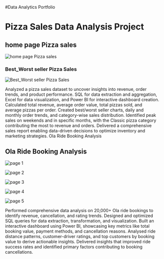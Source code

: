 #Data Analytics Portfolio
# Pizza Sales Data Analysis Project

## home page Pizza sales
![home page Pizza sales](https://github.com/user-attachments/assets/8c5b7a75-00d5-49a7-b6a2-bb69a0ca212f)

### Best_Worst seller Pizza Sales
![Best_Worst seller Pizza Sales](https://github.com/user-attachments/assets/e4a532d6-943e-4c81-be79-79528e69ce43)






Analyzed a pizza sales dataset to uncover insights into revenue, order trends, and product performance.
SQL for data extraction and aggregation, Excel for data visualization, and Power BI for interactive dashboard creation. Calculated total revenue, average order value, total pizzas sold, and average pizzas per order.
Created best/worst seller charts, daily and monthly order trends, and category-wise sales distribution.
Identified peak sales on weekends and in specific months, with the Classic pizza category contributing the most to revenue and orders. Delivered a comprehensive sales report enabling data-driven decisions to optimize inventory and marketing strategies.
Ola Ride Booking Analysis 

 ## Ola Ride Booking Analysis 
 ![page 1](https://github.com/user-attachments/assets/446df699-ea36-4b9d-8b96-dd20c1625fba)

 ![page 2](https://github.com/user-attachments/assets/eded8648-a93a-4b47-91a3-9ca43faa68bd)

 ![page 3](https://github.com/user-attachments/assets/90131e31-b922-420a-a742-5a34bfd827f2)

 ![page 4](https://github.com/user-attachments/assets/c149c3d3-15a0-4677-9c2b-7c79049ae6c9)

 ![page 5](https://github.com/user-attachments/assets/6e140b3d-9c17-4f18-a65c-d1bdc8713d22)




 


Performed comprehensive data analysis on 20,000+ Ola ride bookings to identify revenue, cancellation, and rating trends. Designed and optimized SQL queries for data extraction, transformation, and visualization.
Built an interactive dashboard using Power BI, showcasing key metrics like total booking value, payment methods, and cancellation reasons. Analysed ride distance patterns, customer-driver ratings, and top customers by booking value to derive actionable insights. Delivered insights that improved ride success rates and identified primary factors contributing to booking cancellations.


